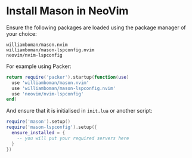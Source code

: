 # Install Mason in NeoVim

Ensure the following packages are loaded using the package manager of your choice:

```
williamboman/mason.nvim
williamboman/mason-lspconfig.nvim
neovim/nvim-lspconfig
```

For example using Packer:

```lua
return require('packer').startup(function(use)
  use 'williamboman/mason.nvim'
  use 'williamboman/mason-lspconfig.nvim'
  use 'neovim/nvim-lspconfig'
end)
```

And ensure that it is initialised in `init.lua` or another script:

```lua
require('mason').setup()
require('mason-lspconfig').setup({
  ensure_installed = {
    -- you will put your required servers here
  }
})
```

